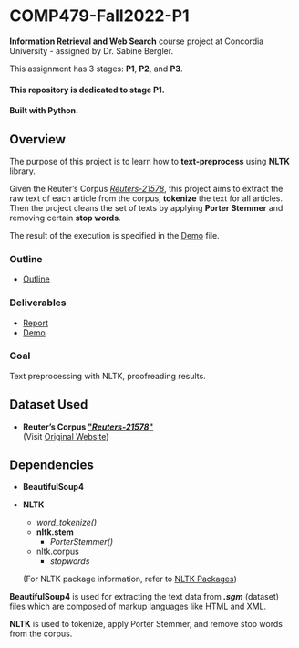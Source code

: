 # COMP479-Fall2022-P1

**Information Retrieval and Web Search** course project at Concordia University - assigned by Dr. Sabine Bergler.

This assignment has 3 stages: **P1**, **P2**, and **P3**.

#### This repository is dedicated to stage **P1**.

#### Built with **Python**.

## Overview

The purpose of this project is to learn how to **text-preprocess** using **NLTK** library.

Given the Reuter’s Corpus [_Reuters-21578_](../reuters21578_extracted/), this project aims to extract the raw text of each article from the corpus, **tokenize** the text for all articles. Then the project cleans the set of texts by applying **Porter Stemmer** and removing certain **stop words**.

The result of the execution is specified in the [Demo](./deliverables/demo.pdf) file.

### Outline

- [Outline](p1_outline.pdf)

### Deliverables

- [Report](./deliverables/report.docx)
- [Demo](./deliverables/demo.docx)

### Goal

Text preprocessing with NLTK, proofreading results.

## Dataset Used

- **Reuter’s Corpus ["_Reuters-21578_"](../reuters21578_extracted/)**</br>
  (Visit [Original Website](http://www.daviddlewis.com/resources/testcollections/reuters21578/))

## Dependencies

- **BeautifulSoup4**
- **NLTK**

  - _word_tokenize()_
  - **nltk.stem**
    - _PorterStemmer()_
  - nltk.corpus
    - _stopwords_

  (For NLTK package information, refer to [NLTK Packages](https://www.nltk.org/api/nltk.html))

**BeautifulSoup4** is used for extracting the text data from _**.sgm**_ (dataset) files which are composed of markup languages like HTML and XML.

**NLTK** is used to tokenize, apply Porter Stemmer, and remove stop words from the corpus.
